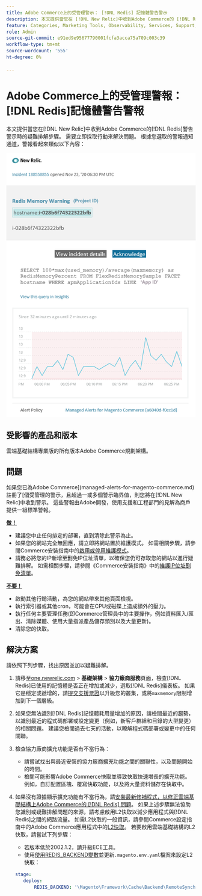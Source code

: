 ```yaml
---
title: Adobe Commerce上的受管理警示： [!DNL Redis] 記憶體警告警示
description: 本文提供當您在 [!DNL New Relic]中收到Adobe Commerce的 [!DNL Redis] 警告警示時的疑難排解步驟。 需要立即動作。
feature: Categories, Marketing Tools, Observability, Services, Support, Tools and External Services, Variables
role: Admin
source-git-commit: e91ed9e95677790001fcfa3acca75a709c003c39
workflow-type: tm+mt
source-wordcount: '555'
ht-degree: 0%

---
```



# Adobe Commerce上的受管理警報： [!DNL Redis]記憶體警告警報

本文提供當您在[!DNL New Relic]中收到Adobe Commerce的[!DNL Redis]警告警示時的疑難排解步驟。 需要立即採取行動來解決問題。 根據您選取的警報通知通道，警報看起來類似以下內容：

![new_relic_redis_memory_warning.png](../../assets/managed-alerts/new_relic_redis_memory_warning.png)

## 受影響的產品和版本

雲端基礎結構專業版的所有版本Adobe Commerce規劃架構。

## 問題

如果您已為Adobe Commerce](managed-alerts-for-magento-commerce.md)註冊了[個受管理的警示，且超過一或多個警示臨界值，則您將在[!DNL New Relic]中收到警示。 這些警報由Adobe開發，使用支援和工程部門的見解為商戶提供一組標準警報。

**<u>做！</u>**

* 建議您中止任何排定的部署，直到清除此警示為止。
* 如果您的網站完全無回應，請立即將網站置於維護模式。 如需相關步驟，請參閱Commerce安裝指南中的[啟用或停用維護模式](https://experienceleague.adobe.com/en/docs/commerce-operations/installation-guide/tutorials/maintenance-mode)。
* 請務必將您的IP新增至劐免IP位址清單，以確保您仍可存取您的網站以進行疑難排解。 如需相關步驟，請參閱《Commerce安裝指南》中的[維護IP位址劐免清單](https://experienceleague.adobe.com/en/docs/commerce-operations/installation-guide/tutorials/maintenance-mode#maintain-the-list-of-exempt-ip-addresses)。

**<u>不要！</u>**

* 啟動其他行銷活動，為您的網站帶來其他頁面檢視。
* 執行索引器或其他cron，可能會在CPU或磁碟上造成額外的壓力。
* 執行任何主要管理任務(即Commerce管理員中的主要操作，例如資料匯入/匯出、清除媒體、使用大量指派產品儲存類別以及大量更新)。
* 清除您的快取。

## 解決方案

請依照下列步驟，找出原因並加以疑難排解。

1. 請移至[one.newrelic.com](https://login.newrelic.com/login) > **基礎架構** > **協力廠商服務**&#x200B;頁面，檢查[!DNL Redis]已使用的記憶體是否正在增加或減少，選取[!DNL Redis]儀表板。 如果它是穩定或遞增的，請[提交支援票證](https://experienceleague.adobe.com/en/docs/commerce-knowledge-base/kb/help-center-guide/magento-help-center-user-guide#support-case)以升級您的叢集，或將`maxmemory`限制增加到下一個層級。
1. 如果您無法識別[!DNL Redis]記憶體耗用量增加的原因，請檢閱最近的趨勢，以識別最近的程式碼部署或設定變更（例如，新客戶群組和目錄的大型變更）的相關問題。 建議您檢閱過去七天的活動，以瞭解程式碼部署或變更中的任何關聯。
1. 檢查協力廠商擴充功能是否有不當行為：
   * 請嘗試找出與最近安裝的協力廠商擴充功能之間的關聯性，以及問題開始的時間。
   * 檢閱可能影響Adobe Commerce快取並導致快取快速增長的擴充功能。 例如，自訂配置區塊、覆寫快取功能，以及將大量資料儲存在快取中。
1. 如果沒有證據顯示擴充功能有不當行為，請[安裝最新修補程式，以修正雲端基礎結構上Adobe Commerce的 [!DNL Redis] 問題](https://experienceleague.adobe.com/en/docs/commerce-knowledge-base/kb/troubleshooting/miscellaneous/install-latest-patches-to-fix-magento-redis-issues)。 如果上述步驟無法協助您識別或疑難排解問題的來源，請考慮啟用L2快取以減少應用程式與[!DNL Redis]之間的網路流量。 如需L2快取的一般資訊，請參閱Commerce設定指南中的Adobe Commerce應用程式中的[L2快取](https://experienceleague.adobe.com/en/docs/commerce-operations/configuration-guide/cache/level-two-cache)。 若要啟用雲端基礎結構的L2快取，請嘗試下列步驟：
   * 若版本低於2002.1.2，請升級ECE工具。
   * 使用[使用REDIS\_BACKEND變數](https://experienceleague.adobe.com/en/docs/commerce-on-cloud/user-guide/configure/env/stage/variables-deploy#redis_backend)並更新`.magento.env.yaml`檔案來設定L2快取：

   ```yaml
   stage:
      deploy:
          REDIS_BACKEND: '\Magento\Framework\Cache\Backend\RemoteSynchronizedCache'
   ```
